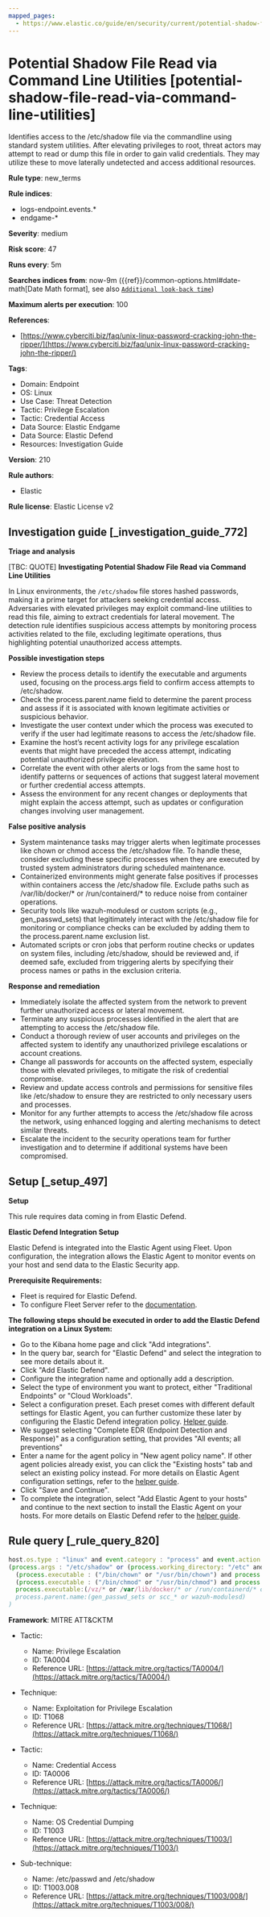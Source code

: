 ```yaml
---
mapped_pages:
  - https://www.elastic.co/guide/en/security/current/potential-shadow-file-read-via-command-line-utilities.html
---
```


# Potential Shadow File Read via Command Line Utilities [potential-shadow-file-read-via-command-line-utilities]

Identifies access to the /etc/shadow file via the commandline using standard system utilities. After elevating privileges to root, threat actors may attempt to read or dump this file in order to gain valid credentials. They may utilize these to move laterally undetected and access additional resources.

**Rule type**: new_terms

**Rule indices**:

* logs-endpoint.events.*
* endgame-*

**Severity**: medium

**Risk score**: 47

**Runs every**: 5m

**Searches indices from**: now-9m ({{ref}}/common-options.html#date-math[Date Math format], see also [`Additional look-back time`](docs-content://solutions/security/detect-and-alert/create-detection-rule.md#rule-schedule))

**Maximum alerts per execution**: 100

**References**:

* [https://www.cyberciti.biz/faq/unix-linux-password-cracking-john-the-ripper/](https://www.cyberciti.biz/faq/unix-linux-password-cracking-john-the-ripper/)

**Tags**:

* Domain: Endpoint
* OS: Linux
* Use Case: Threat Detection
* Tactic: Privilege Escalation
* Tactic: Credential Access
* Data Source: Elastic Endgame
* Data Source: Elastic Defend
* Resources: Investigation Guide

**Version**: 210

**Rule authors**:

* Elastic

**Rule license**: Elastic License v2

## Investigation guide [_investigation_guide_772]

**Triage and analysis**

[TBC: QUOTE]
**Investigating Potential Shadow File Read via Command Line Utilities**

In Linux environments, the `/etc/shadow` file stores hashed passwords, making it a prime target for attackers seeking credential access. Adversaries with elevated privileges may exploit command-line utilities to read this file, aiming to extract credentials for lateral movement. The detection rule identifies suspicious access attempts by monitoring process activities related to the file, excluding legitimate operations, thus highlighting potential unauthorized access attempts.

**Possible investigation steps**

* Review the process details to identify the executable and arguments used, focusing on the process.args field to confirm access attempts to /etc/shadow.
* Check the process.parent.name field to determine the parent process and assess if it is associated with known legitimate activities or suspicious behavior.
* Investigate the user context under which the process was executed to verify if the user had legitimate reasons to access the /etc/shadow file.
* Examine the host’s recent activity logs for any privilege escalation events that might have preceded the access attempt, indicating potential unauthorized privilege elevation.
* Correlate the event with other alerts or logs from the same host to identify patterns or sequences of actions that suggest lateral movement or further credential access attempts.
* Assess the environment for any recent changes or deployments that might explain the access attempt, such as updates or configuration changes involving user management.

**False positive analysis**

* System maintenance tasks may trigger alerts when legitimate processes like chown or chmod access the /etc/shadow file. To handle these, consider excluding these specific processes when they are executed by trusted system administrators during scheduled maintenance.
* Containerized environments might generate false positives if processes within containers access the /etc/shadow file. Exclude paths such as /var/lib/docker/* or /run/containerd/* to reduce noise from container operations.
* Security tools like wazuh-modulesd or custom scripts (e.g., gen_passwd_sets) that legitimately interact with the /etc/shadow file for monitoring or compliance checks can be excluded by adding them to the process.parent.name exclusion list.
* Automated scripts or cron jobs that perform routine checks or updates on system files, including /etc/shadow, should be reviewed and, if deemed safe, excluded from triggering alerts by specifying their process names or paths in the exclusion criteria.

**Response and remediation**

* Immediately isolate the affected system from the network to prevent further unauthorized access or lateral movement.
* Terminate any suspicious processes identified in the alert that are attempting to access the /etc/shadow file.
* Conduct a thorough review of user accounts and privileges on the affected system to identify any unauthorized privilege escalations or account creations.
* Change all passwords for accounts on the affected system, especially those with elevated privileges, to mitigate the risk of credential compromise.
* Review and update access controls and permissions for sensitive files like /etc/shadow to ensure they are restricted to only necessary users and processes.
* Monitor for any further attempts to access the /etc/shadow file across the network, using enhanced logging and alerting mechanisms to detect similar threats.
* Escalate the incident to the security operations team for further investigation and to determine if additional systems have been compromised.


## Setup [_setup_497]

**Setup**

This rule requires data coming in from Elastic Defend.

**Elastic Defend Integration Setup**

Elastic Defend is integrated into the Elastic Agent using Fleet. Upon configuration, the integration allows the Elastic Agent to monitor events on your host and send data to the Elastic Security app.

**Prerequisite Requirements:**

* Fleet is required for Elastic Defend.
* To configure Fleet Server refer to the [documentation](docs-content://reference/ingestion-tools/fleet/fleet-server.md).

**The following steps should be executed in order to add the Elastic Defend integration on a Linux System:**

* Go to the Kibana home page and click "Add integrations".
* In the query bar, search for "Elastic Defend" and select the integration to see more details about it.
* Click "Add Elastic Defend".
* Configure the integration name and optionally add a description.
* Select the type of environment you want to protect, either "Traditional Endpoints" or "Cloud Workloads".
* Select a configuration preset. Each preset comes with different default settings for Elastic Agent, you can further customize these later by configuring the Elastic Defend integration policy. [Helper guide](docs-content://solutions/security/configure-elastic-defend/configure-an-integration-policy-for-elastic-defend.md).
* We suggest selecting "Complete EDR (Endpoint Detection and Response)" as a configuration setting, that provides "All events; all preventions"
* Enter a name for the agent policy in "New agent policy name". If other agent policies already exist, you can click the "Existing hosts" tab and select an existing policy instead. For more details on Elastic Agent configuration settings, refer to the [helper guide](docs-content://reference/ingestion-tools/fleet/agent-policy.md).
* Click "Save and Continue".
* To complete the integration, select "Add Elastic Agent to your hosts" and continue to the next section to install the Elastic Agent on your hosts. For more details on Elastic Defend refer to the [helper guide](docs-content://solutions/security/configure-elastic-defend/install-elastic-defend.md).


## Rule query [_rule_query_820]

```js
host.os.type : "linux" and event.category : "process" and event.action : ("exec" or "exec_event") and
(process.args : "/etc/shadow" or (process.working_directory: "/etc" and process.args: "shadow")) and not (
  (process.executable : ("/bin/chown" or "/usr/bin/chown") and process.args : "root:shadow") or
  (process.executable : ("/bin/chmod" or "/usr/bin/chmod") and process.args : "640") or
  process.executable:(/vz/* or /var/lib/docker/* or /run/containerd/* or /tmp/.criu* or /tmp/newroot/*) or
  process.parent.name:(gen_passwd_sets or scc_* or wazuh-modulesd)
)
```

**Framework**: MITRE ATT&CKTM

* Tactic:

    * Name: Privilege Escalation
    * ID: TA0004
    * Reference URL: [https://attack.mitre.org/tactics/TA0004/](https://attack.mitre.org/tactics/TA0004/)

* Technique:

    * Name: Exploitation for Privilege Escalation
    * ID: T1068
    * Reference URL: [https://attack.mitre.org/techniques/T1068/](https://attack.mitre.org/techniques/T1068/)

* Tactic:

    * Name: Credential Access
    * ID: TA0006
    * Reference URL: [https://attack.mitre.org/tactics/TA0006/](https://attack.mitre.org/tactics/TA0006/)

* Technique:

    * Name: OS Credential Dumping
    * ID: T1003
    * Reference URL: [https://attack.mitre.org/techniques/T1003/](https://attack.mitre.org/techniques/T1003/)

* Sub-technique:

    * Name: /etc/passwd and /etc/shadow
    * ID: T1003.008
    * Reference URL: [https://attack.mitre.org/techniques/T1003/008/](https://attack.mitre.org/techniques/T1003/008/)




